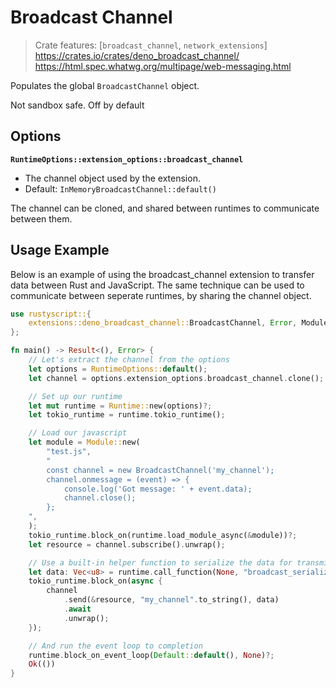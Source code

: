 # Broadcast Channel
> Crate features: [`broadcast_channel`, `network_extensions`]
> <https://crates.io/crates/deno_broadcast_channel/>  
> <https://html.spec.whatwg.org/multipage/web-messaging.html>

Populates the global `BroadcastChannel` object.

Not sandbox safe. Off by default

## Options
**`RuntimeOptions::extension_options::broadcast_channel`**
- The channel object used by the extension.
- Default: `InMemoryBroadcastChannel::default()`

The channel can be cloned, and shared between runtimes to communicate between them.

## Usage Example
Below is an example of using the broadcast_channel extension to transfer data between Rust and JavaScript.
The same technique can be used to communicate between seperate runtimes, by sharing the channel object.

```rust
use rustyscript::{
    extensions::deno_broadcast_channel::BroadcastChannel, Error, Module, Runtime, RuntimeOptions,
};

fn main() -> Result<(), Error> {
    // Let's extract the channel from the options
    let options = RuntimeOptions::default();
    let channel = options.extension_options.broadcast_channel.clone();

    // Set up our runtime
    let mut runtime = Runtime::new(options)?;
    let tokio_runtime = runtime.tokio_runtime();

    // Load our javascript
    let module = Module::new(
        "test.js",
        "
        const channel = new BroadcastChannel('my_channel');
        channel.onmessage = (event) => {
            console.log('Got message: ' + event.data);
            channel.close();
        };
    ",
    );
    tokio_runtime.block_on(runtime.load_module_async(&module))?;
    let resource = channel.subscribe().unwrap();

    // Use a built-in helper function to serialize the data for transmission
    let data: Vec<u8> = runtime.call_function(None, "broadcast_serialize", &("foo"))?;
    tokio_runtime.block_on(async {
        channel
            .send(&resource, "my_channel".to_string(), data)
            .await
            .unwrap();
    });

    // And run the event loop to completion
    runtime.block_on_event_loop(Default::default(), None)?;
    Ok(())
}
```